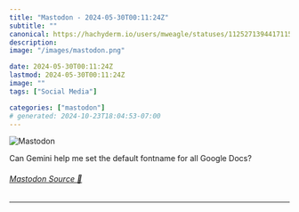 ```yaml
---
title: "Mastodon - 2024-05-30T00:11:24Z"
subtitle: ""
canonical: https://hachyderm.io/users/mweagle/statuses/112527139441711562
description:
image: "/images/mastodon.png"

date: 2024-05-30T00:11:24Z
lastmod: 2024-05-30T00:11:24Z
image: ""
tags: ["Social Media"]

categories: ["mastodon"]
# generated: 2024-10-23T18:04:53-07:00
---
```

![Mastodon](/images/mastodon.png)

<p>Can Gemini help me set the default fontname for all Google Docs?</p>


###### [Mastodon Source 🐘](https://hachyderm.io/@mweagle/112527139441711562)

___
